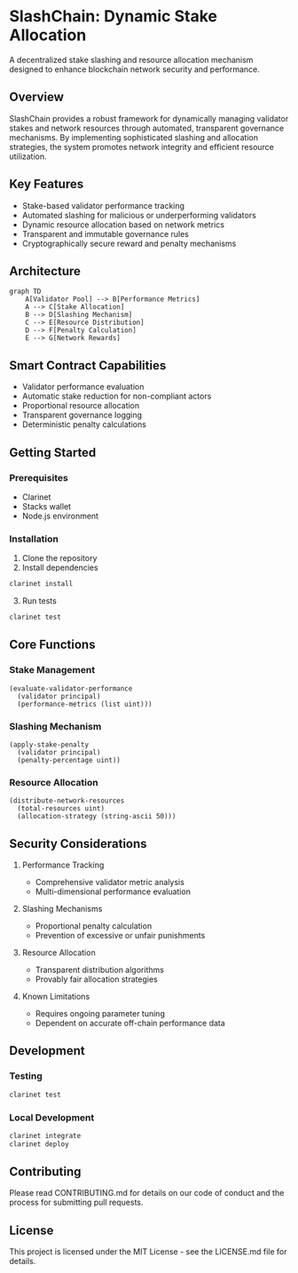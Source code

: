 # SlashChain: Dynamic Stake Allocation

A decentralized stake slashing and resource allocation mechanism designed to enhance blockchain network security and performance.

## Overview

SlashChain provides a robust framework for dynamically managing validator stakes and network resources through automated, transparent governance mechanisms. By implementing sophisticated slashing and allocation strategies, the system promotes network integrity and efficient resource utilization.

## Key Features

- Stake-based validator performance tracking
- Automated slashing for malicious or underperforming validators
- Dynamic resource allocation based on network metrics
- Transparent and immutable governance rules
- Cryptographically secure reward and penalty mechanisms

## Architecture

```mermaid
graph TD
    A[Validator Pool] --> B[Performance Metrics]
    A --> C[Stake Allocation]
    B --> D[Slashing Mechanism]
    C --> E[Resource Distribution]
    D --> F[Penalty Calculation]
    E --> G[Network Rewards]
```

## Smart Contract Capabilities

- Validator performance evaluation
- Automatic stake reduction for non-compliant actors
- Proportional resource allocation
- Transparent governance logging
- Deterministic penalty calculations

## Getting Started

### Prerequisites
- Clarinet
- Stacks wallet
- Node.js environment

### Installation

1. Clone the repository
2. Install dependencies
```bash
clarinet install
```
3. Run tests
```bash
clarinet test
```

## Core Functions

### Stake Management
```clarity
(evaluate-validator-performance 
  (validator principal)
  (performance-metrics (list uint)))
```

### Slashing Mechanism
```clarity
(apply-stake-penalty
  (validator principal)
  (penalty-percentage uint))
```

### Resource Allocation
```clarity
(distribute-network-resources
  (total-resources uint)
  (allocation-strategy (string-ascii 50)))
```

## Security Considerations

1. Performance Tracking
   - Comprehensive validator metric analysis
   - Multi-dimensional performance evaluation

2. Slashing Mechanisms
   - Proportional penalty calculation
   - Prevention of excessive or unfair punishments

3. Resource Allocation
   - Transparent distribution algorithms
   - Provably fair allocation strategies

4. Known Limitations
   - Requires ongoing parameter tuning
   - Dependent on accurate off-chain performance data

## Development

### Testing
```bash
clarinet test
```

### Local Development
```bash
clarinet integrate
clarinet deploy
```

## Contributing

Please read CONTRIBUTING.md for details on our code of conduct and the process for submitting pull requests.

## License

This project is licensed under the MIT License - see the LICENSE.md file for details.